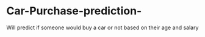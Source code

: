 # Car-Purchase-prediction-
Will predict if someone would buy a car or not based on their age and salary
